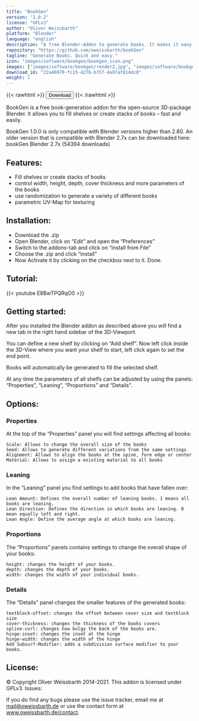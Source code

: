 ```yaml
---
title: "BookGen"
version: "1.0.2"
license: "GPLv3"
author: "Oliver Weissbarth"
platform: "Blender"
language: "english"
description: "A free Blender-Addon to generate books. It makes it easy to generate large amount of books using randomization without loosing control."
repository: "https://github.com/oweissbarth/bookGen"
tagline: "Generate Books. Quick and easy."
icon: "images/software/bookgen/bookgen_icon.png"
images: ["images/software/bookgen/render2.jpg", "images/software/bookgen/blender.png", "images/software/bookgen/render_close.jpg", "images/software/bookgen/panel.png"]
download_id: "22a46970-fc15-427b-b75f-4a97af814dc8"
weight: 1
---
```

{{< rawhtml >}}
<a href="http://localhost:8000/downloadable/22a46970-fc15-427b-b75f-4a97af814dc8" download><button>Download</button></a>
{{< /rawhtml >}}

BookGen is a free book-generation addon for the open-source 3D-package Blender. It allows you to fill shelves or create stacks of books – fast and easily.

BookGen 1.0.0 is only compatible with Blender versions higher than 2.80. An older version that is compatible with Blender 2.7x can be downloaded here: bookGen Blender 2.7x (54394 downloads)
## Features:
- Fill shelves or create stacks of books
- control width, height, depth, cover thickness and more parameters of the books
- use randomization to generate a variety of different books
- parametric UV-Map for texturing

## Installation:
- Download the .zip
- Open Blender, click on “Edit” and open the “Preferences”
- Switch to the addons-tab and click on “install from File”
- Choose the .zip and click “install”
- Now Activate it by clicking on the checkbox next to it. Done.

## Tutorial:
{{< youtube E8BwTPQRqO0 >}}

## Getting started:

After you installed the Blender addon as described above you will find a new tab in the right hand sidebar of the 3D-Viewport.

You can define a new shelf by clicking on “Add shelf”. Now left click inside the 3D-View where you want your shelf to start, left click again to set the end point.

Books will automatically be generated to fill the selected shelf.

At any time the parameters of all shelfs can be adjusted by using the panels: “Properties”, “Leaning”, “Proportions” and “Details”.
## Options:
### Properties

At the top of the “Properties” panel you will find settings affecting all books:

    Scale: Allows to change the overall size of the books
    Seed: Allows to generate different variations from the same settings
    Alignment: Allows to align the books at the spine, fore edge or center
    Material: Allows to assign a existing material to all books

### Leaning

In the “Leaning” panel you find settings to add books that have fallen over:

    Lean Amount: Defines the overall number of leaning books. 1 means all books are leaning.
    Lean Direction: Defines the direction in which books are leaning. 0 mean equally left and right.
    Lean Angle: Define the average angle at which books are leaning.

### Proportions

The “Proportions” panels contains settings to change the overall shape of your books:

    height: changes the height of your books.
    depth: changes the depth of your books.
    width: changes the width of your individual books.

### Details

The “Details” panel changes the smaller features of the generated books:

    textblock-offset: changes the offset between cover size and textblock size
    cover-thickness: changes the thickness of the books covers
    spline-curl: changes how bulgy the back of the books are.
    hinge-inset: changes the inset at the hinge
    hinge-width: changes the width of the hinge
    Add Subsurf-Modifier: adds a subdivision surface modifier to your books.

## License:

© Copyright Oliver Weissbarth 2014-2021. This addon is licensed under GPLv3.
Issues:

If you do find any bugs please use the issue tracker, email me at mail@oweissbarth.de or use the contact form at www.oweissbarth.de/contact.
